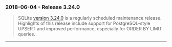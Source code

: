 ### 2018\-06\-04 \- Release 3\.24\.0


> SQLite [version 3\.24\.0](releaselog/3_24_0.html) is a regularly scheduled maintenance release.
> Highlights of this release include support for PostgreSQL\-style
> UPSERT and improved performance, especially for ORDER BY LIMIT queries.



---

